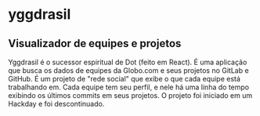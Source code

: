 # yggdrasil

## Visualizador de equipes e projetos

Yggdrasil é o sucessor espiritual de Dot (feito em React). É uma aplicação que busca os dados de equipes da Globo.com e seus projetos no GitLab e GitHub. É um projeto de "rede social"
que exibe o que cada equipe está trabalhando em. Cada equipe tem seu perfil, e nele há uma linha do tempo exibindo
os últimos commits em seus projetos.
O projeto foi iniciado em um Hackday e foi descontinuado.



